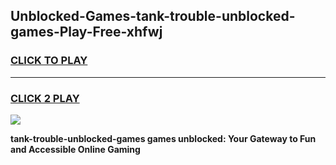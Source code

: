 
## Unblocked-Games-tank-trouble-unblocked-games-Play-Free-xhfwj
<h3>
<a href="https://premium76.site?title=tank-trouble-unblocked-games&ref=10A">CLICK TO PLAY</a></h3>
<hr>

<h3>
<a href="https://premium76.site?title=tank-trouble-unblocked-games&ref=10A">CLICK 2 PLAY</a>
  
</h3>

<a href="https://premium76.site?title=tank-trouble-unblocked-games&ref=10A"><img src="https://clearcache.store/games.png"></a>


**tank-trouble-unblocked-games games unblocked: Your Gateway to Fun and Accessible Online Gaming**

